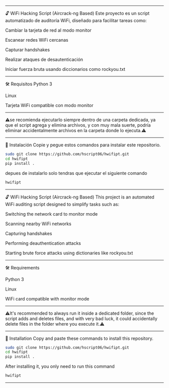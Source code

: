 __________________________________________________________________________________________________________________________
🔓 WiFi Hacking Script (Aircrack-ng Based)
Este proyecto es un script automatizado de auditoría WiFi, diseñado para facilitar tareas como:

Cambiar la tarjeta de red al modo monitor

Escanear redes WiFi cercanas

Capturar handshakes

Realizar ataques de desautenticación

Iniciar fuerza bruta usando diccionarios como rockyou.txt
__________________________________________________________________________________________________________________________
🛠️ Requisitos
Python 3

Linux

Tarjeta WiFi compatible con modo monitor
__________________________________________________________________________________________________________________________

⚠️se recomienda ejecutarlo siempre dentro de una carpeta dedicada, ya que el script agrega y elimina archivos, y con muy mala suerte, podría eliminar accidentalmente archivos en la carpeta donde lo ejecuta.⚠️
__________________________________________________________________________________________________________________________

🧪 Instalación
Copie y pegue estos comandos para instalar este repositorio.
```bash
sudo git clone https://github.com/hscript06/hwifipt.git
cd hwifipt
pip install .
```
depues de instalarlo solo tendras que ejecutar el siguiente comando
```bash
hwifipt
```
__________________________________________________________________________________________________________________________
🔓 WiFi Hacking Script (Aircrack-ng Based)
This project is an automated WiFi auditing script designed to simplify tasks such as:

Switching the network card to monitor mode

Scanning nearby WiFi networks

Capturing handshakes

Performing deauthentication attacks

Starting brute force attacks using dictionaries like rockyou.txt
__________________________________________________________________________________________________________________________
🛠️ Requirements

Python 3

Linux

WiFi card compatible with monitor mode
__________________________________________________________________________________________________________________________
⚠️It's recommended to always run it inside a dedicated folder, since the script adds and deletes files, and with very bad luck, it could accidentally delete files in the folder where you execute it.⚠️
__________________________________________________________________________________________________________________________

🧪 Installation
Copy and paste these commands to install this repository.
```bash
sudo git clone https://github.com/hscript06/hwifipt.git
cd hwifipt
pip install .
```
After installing it, you only need to run this command
```bash
hwifipt
```
__________________________________________________________________________________________________________________________
